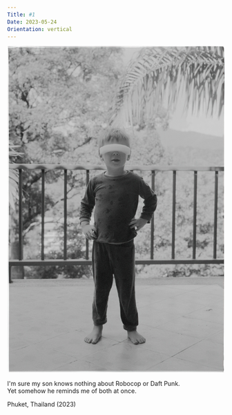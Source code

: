 ```yaml
---
Title: #1
Date: 2023-05-24
Orientation: vertical
---
```


![Zakhar, 2023](images/001-zakhar@2x.webp)

I'm sure my son knows nothing about Robocop or Daft Punk.  
Yet somehow he reminds me of both at once.

Phuket, Thailand (2023)